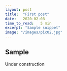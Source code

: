 ```yaml
---
layout: post
title:  "First post"
date:   2020-02-08
time_to_read:   5 min
excerpt: "Sample snippet"
image: "/images/pic02.jpg"
---
```


## Sample
Under construction

